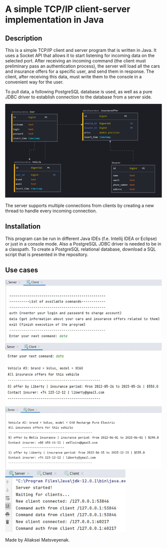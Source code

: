 # A simple TCP/IP client-server implementation in Java

## **Description**
This is a simple TCP/IP client and server program that is written in Java. It uses a Socket API that allows it to start listening for incoming data on the selected port. After receiving an incoming command (the client must preliminary pass an authentication process), the server will load all the cars and insurance offers for a specific user, and send them in response. The client, after receiving this data, must write them to the console in a convenient way for the user. 

To pull data, a following PostgreSQL database is used, as well as a pure JDBC driver to establish connection to the database from a server side.

<img src="/screenshots/dbscheme.png" height="300">

The server supports multiple connections from clients by creating a new thread to handle every incoming connection.

## **Installation**

This program can be run in different Java IDEs (f.e. Intellij IDEA or Eclipse) or just in a console mode. Also a PostgreSQL JDBC driver is needed to be in a classpath. 
To create a PostgreSQL relational database, download a SQL script that is presented in the repository.

## **Use cases**

<img src="/screenshots/client_menu.jpg" height="200">
<img src="/screenshots/insurance_offer.jpg" height="200">
<img src="/screenshots/multiple_offers.jpg" height="200">
<img src="/screenshots/multiple_clients.jpg" height="200">

Made by Aliaksei Matsveyenak.
